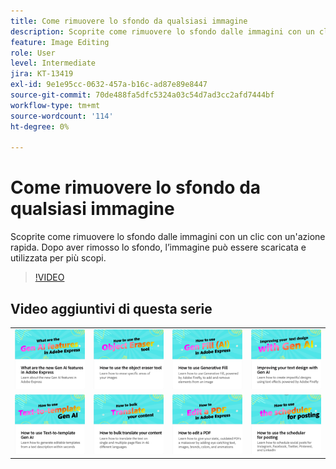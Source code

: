 ```yaml
---
title: Come rimuovere lo sfondo da qualsiasi immagine
description: Scoprite come rimuovere lo sfondo dalle immagini con un clic
feature: Image Editing
role: User
level: Intermediate
jira: KT-13419
exl-id: 9e1e95cc-0632-457a-b16c-ad87e89e8447
source-git-commit: 70de488fa5dfc5324a03c54d7ad3cc2afd7444bf
workflow-type: tm+mt
source-wordcount: '114'
ht-degree: 0%

---
```


# Come rimuovere lo sfondo da qualsiasi immagine

Scoprite come rimuovere lo sfondo dalle immagini con un clic con un&#39;azione rapida. Dopo aver rimosso lo sfondo, l’immagine può essere scaricata e utilizzata per più scopi.

>[!VIDEO](https://video.tv.adobe.com/v/3420220?quality=12&learn=on&hidetitle=true)

## Video aggiuntivi di questa serie

<table style="table-layout:fixed">
<tr>
   <td>
         <a href="intro-gen-ai.md">
            <img alt="Quali sono le nuove funzioni di intelligenza artificiale generale in Adobe Express" src="assets/intro-gen-ai.png" />
         </a>
   </td>
   <td>
         <a href="object-eraser.md">
            <img alt="Come usare lo strumento gomma per oggetti" src="assets/object-eraser.png" />
         </a>
   </td>
   <td>
         <a href="generative-fill.md">
            <img alt="Come utilizzare Riempimento generativo" src="assets/gen-fill.png" />
         </a>
   </td>
   <td>
      <a href="gen-text.md">
         <img alt="Miglioramento della progettazione del testo con Gen AI" src="assets/text-design.png" />
      </a>
   </td>   
</tr>
<tr>
    <td>
      <a href="text-to-template.md">
         <img alt="Come utilizzare la funzione &quot;Text-to-template&quot; Gen AI" src="assets/text-to-template.png" />
      </a>
   </td>
   <td>
      <a href="bulk-translate.md">
         <img alt="Come tradurre in blocco i tuoi contenuti" src="assets/bulk-translate.png" />
      </a>
   </td>
   <td>
      <a href="edit-a-pdf.md">
         <img alt="Come modificare un PDF" src="assets/edit-pdf.png" />
      </a>
   </td>
   <td>
      <a href="schedule.md">
         <img alt="Come utilizzare l&apos;utilità di pianificazione per la registrazione" src="assets/schedule.png" />
      </a>
   </td>
</tr>
</table>
